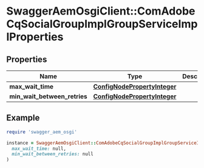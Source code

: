 # SwaggerAemOsgiClient::ComAdobeCqSocialGroupImplGroupServiceImplProperties

## Properties

| Name | Type | Description | Notes |
| ---- | ---- | ----------- | ----- |
| **max_wait_time** | [**ConfigNodePropertyInteger**](ConfigNodePropertyInteger.md) |  | [optional] |
| **min_wait_between_retries** | [**ConfigNodePropertyInteger**](ConfigNodePropertyInteger.md) |  | [optional] |

## Example

```ruby
require 'swagger_aem_osgi'

instance = SwaggerAemOsgiClient::ComAdobeCqSocialGroupImplGroupServiceImplProperties.new(
  max_wait_time: null,
  min_wait_between_retries: null
)
```

